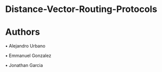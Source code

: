 # Distance-Vector-Routing-Protocols


# Authors
• Alejandro Urbano 

• Emmanuel Gonzalez

• Jonathan Garcia 

